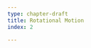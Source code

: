 ```yaml
---
type: chapter-draft
title: Rotational Motion
index: 2

---
```

<!--stackedit_data:
eyJoaXN0b3J5IjpbMTU5Mzg3NjMxNCwtMTc0NzE0OTQ1OV19
-->
